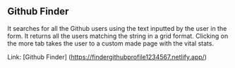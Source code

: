 ## Github Finder 

It searches for all the Github users using the text inputted by the user in the form. It returns all the users matching the string in a grid format. Clicking on the more tab takes the user to a custom made page with the vital stats.

Link: [Github Finder] (https://findergithubprofile1234567.netlify.app/)
